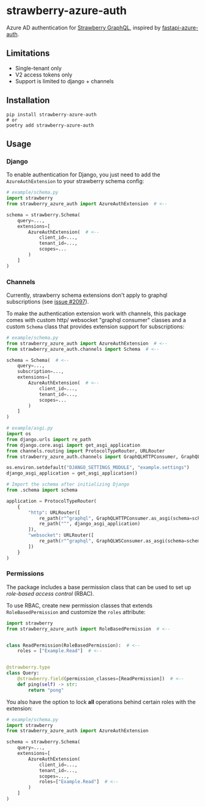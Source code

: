 # strawberry-azure-auth

Azure AD authentication for [Strawberry GraphQL](https://github.com/strawberry-graphql/strawberry),
inspired by [fastapi-azure-auth](https://github.com/Intility/fastapi-azure-auth).

## Limitations

* Single-tenant only
* V2 access tokens only
* Support is limited to django + channels

## Installation

```shell
pip install strawberry-azure-auth
# or
poetry add strawberry-azure-auth
```

## Usage

### Django

To enable authentication for Django, you just need to add the `AzureAuthExtension` to your strawberry schema config:

```python
# example/schema.py
import strawberry
from strawberry_azure_auth import AzureAuthExtension  # <--

schema = strawberry.Schema(
    query=...,
    extensions=[
        AzureAuthExtension(  # <--
            client_id=...,
            tenant_id=...,
            scopes=...
        )
    ]
)
```

### Channels

Currently, strawberry schema extensions don't apply to graphql subscriptions
(see [issue #2097](https://github.com/strawberry-graphql/strawberry/issues/2097)).

To make the authentication extension work with channels,
this package comes with custom http/ websocket "graphql consumer" classes
and a custom `Schema` class that provides extension support for subscriptions:

```python
# example/schema.py
from strawberry_azure_auth import AzureAuthExtension  # <--
from strawberry_azure_auth.channels import Schema  # <--

schema = Schema(  # <--
    query=...,
    subscription=...,
    extensions=[
        AzureAuthExtension(  # <--
            client_id=...,
            tenant_id=...,
            scopes=...
        )
    ]
)
```

```python
# example/asgi.py
import os
from django.urls import re_path
from django.core.asgi import get_asgi_application
from channels.routing import ProtocolTypeRouter, URLRouter
from strawberry_azure_auth.channels import GraphQLHTTPConsumer, GraphQLWSConsumer  # <--

os.environ.setdefault("DJANGO_SETTINGS_MODULE", "example.settings")
django_asgi_application = get_asgi_application()

# Import the schema after initializing Django
from .schema import schema

application = ProtocolTypeRouter(
    {
        "http": URLRouter([
            re_path(r"^graphql", GraphQLHTTPConsumer.as_asgi(schema=schema)),  # <--
            re_path("^", django_asgi_application)
        ]),
        "websocket": URLRouter([
            re_path(r"^graphql", GraphQLWSConsumer.as_asgi(schema=schema))  # <--
        ])
    }
)
```

### Permissions

The package includes a base permission class that can be used to set up *role-based access control* (RBAC).

To use RBAC, create new permission classes that extends `RoleBasedPermission` and customize the `roles` attribute:

```python
import strawberry
from strawberry_azure_auth import RoleBasedPermission  # <--


class ReadPermission(RoleBasedPermission):  # <--
    roles = ["Example.Read"]  # <--


@strawberry.type
class Query:
    @strawberry.field(permission_classes=[ReadPermission])  # <--
    def ping(self) -> str:
        return "pong"
```

You also have the option to lock **all** operations behind certain roles with the extension:

```python
# example/schema.py
import strawberry
from strawberry_azure_auth import AzureAuthExtension

schema = strawberry.Schema(
    query=...,
    extensions=[
        AzureAuthExtension(
            client_id=...,
            tenant_id=...,
            scopes=...,
            roles=["Example.Read"]  # <--
        )
    ]
)
```
